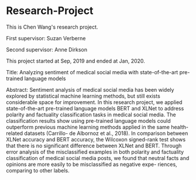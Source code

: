 # Research-Project

This is Chen Wang's research project.

First supervisor: Suzan Verberne

Second supervisor: Anne Dirkson

This project started at Sep, 2019 and ended at Jan, 2020.

Title: Analyzing sentiment of medical social media with state-of-the-art pre-trained language models

Abstract: Sentiment analysis of medical social media has been widely explored by statistical machine learning methods, but still exists considerable space for improvement. In this research project, we applied state-of-the-art pre-trained language models BERT and XLNet to address polarity and factuality classification tasks in medical social media. The classification results show using pre-trained language models could outperform previous machine learning methods applied in the same health-related datasets (Carrillo- de Albornoz et al., 2018). In comparison between XLNet accuracy and BERT accuracy, the Wilcoxon signed-rank test shows that 
there is no significant difference between XLNet and BERT. Through error analysis of the misclassified examples in both polarity and factuality classification of
medical social media posts, we found that neutral facts and opinions are more easily to be misclassified as negative expe- riences, comparing to other labels.
